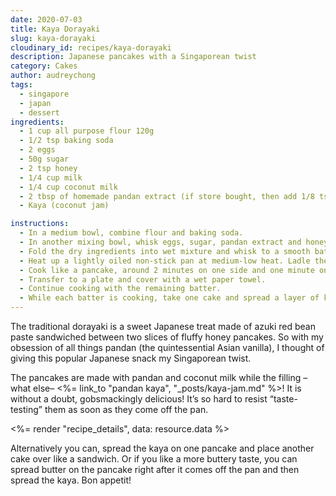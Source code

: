 ```yaml
---
date: 2020-07-03
title: Kaya Dorayaki
slug: kaya-dorayaki
cloudinary_id: recipes/kaya-dorayaki
description: Japanese pancakes with a Singaporean twist
category: Cakes
author: audreychong
tags:
  - singapore
  - japan
  - dessert
ingredients:
  - 1 cup all purpose flour 120g
  - 1/2 tsp baking soda
  - 2 eggs
  - 50g sugar
  - 2 tsp honey
  - 1/4 cup milk
  - 1/4 cup coconut milk
  - 2 tbsp of homemade pandan extract (if store bought, then add 1/8 tsp)
  - Kaya (coconut jam)

instructions:
  - In a medium bowl, combine flour and baking soda.
  - In another mixing bowl, whisk eggs, sugar, pandan extract and honey mixture. Pour milk and coconut milk slowly into the egg mixture and continue whisking.
  - Fold the dry ingredients into wet mixture and whisk to a smooth batter.
  - Heat up a lightly oiled non-stick pan at medium-low heat. Ladle the batter (about 1/8 cup) onto the middle of the pan, creating a nice round shape.
  - Cook like a pancake, around 2 minutes on one side and one minute on the other side.
  - Transfer to a plate and cover with a wet paper towel.
  - Continue cooking with the remaining batter.
  - While each batter is cooking, take one cake and spread a layer of kaya and fold the circle into half, pressing the edges gently to form the final semicircle shape.
---
```


The traditional dorayaki is a sweet Japanese treat made of azuki red bean paste sandwiched between two slices of fluffy honey pancakes. So with my obsession of all things pandan (the quintessential Asian vanilla), I thought of giving this popular Japanese snack my Singaporean twist.

The pancakes are made with pandan and coconut milk while the filling –what else– <%= link_to "pandan kaya", "\_posts/kaya-jam.md" %>! It is without a doubt, gobsmackingly delicious! It’s so hard to resist “taste-testing” them as soon as they come off the pan.

<%= render "recipe_details", data: resource.data %>

Alternatively you can, spread the kaya on one pancake and place another cake over like a sandwich. Or if you like a more buttery taste, you can spread butter on the pancake right after it comes off the pan and then spread the kaya. Bon appetit!
